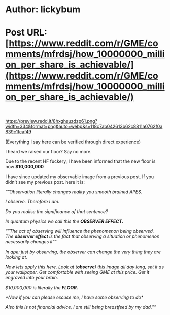 # Author: lickybum
# Post URL: [https://www.reddit.com/r/GME/comments/mfrdsj/how_10000000_million_per_share_is_achievable/](https://www.reddit.com/r/GME/comments/mfrdsj/how_10000000_million_per_share_is_achievable/)


&#x200B;

https://preview.redd.it/8hxghsuzdzp61.png?width=334&format=png&auto=webp&s=118c7ab042613b62c8811a0762f0a839c1fcaf49

 

(Everything I say here can be verified through direct experience)

I heard we raised our floor? Say no more.

Due to the recent HF fuckery, I have been informed that the new floor is now **$10,000,000**

I have since updated my observable image from a previous post. If you didn’t see my previous post. here it is:

*“”Observation literally changes reality you smooth brained APES.* 

*I observe. Therefore I am.* 

*Do you realise the significance of that sentence?*

*In quantum physics we call this the* ***OBSERVER EFFECT.***

*“”The act of observing will influence the phenomenon being observed. The* ***observer effect*** *is the fact that observing a situation or phenomenon necessarily changes it“”*

*In ape: just by observing, the observer can change the very thing they are looking at.*

*Now lets apply this here. Look at (****observe****) this image all day long, set it as your wallpaper. Get comfortable with seeing GME at this price. Get it engraved into your brain.*

*$10,000,000 is literally the* ***FLOOR.***

*\*Now if you can please excuse me, I have some observing to do\**

*Also this is not financial advice, I am still being breastfeed by my dad.””*